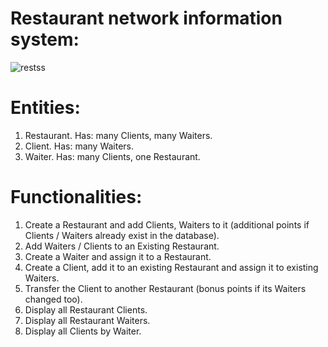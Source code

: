 # Restaurant network information system:

![restss](https://user-images.githubusercontent.com/94862107/175649280-129ed95d-e583-4abd-8189-069230e33d84.PNG)

# Entities:

1. Restaurant. Has: many Clients, many Waiters.
2. Client. Has: many Waiters.
3. Waiter. Has: many Clients, one Restaurant.

# Functionalities:

1. Create a Restaurant and add Clients, Waiters to it (additional points if Clients / Waiters already exist in the database).
2. Add Waiters / Clients to an Existing Restaurant.
3. Create a Waiter and assign it to a Restaurant.
4. Create a Client, add it to an existing Restaurant and assign it to existing Waiters.
5. Transfer the Client to another Restaurant (bonus points if its Waiters changed too).
6. Display all Restaurant Clients.
7. Display all Restaurant Waiters.
8. Display all Clients by Waiter.

